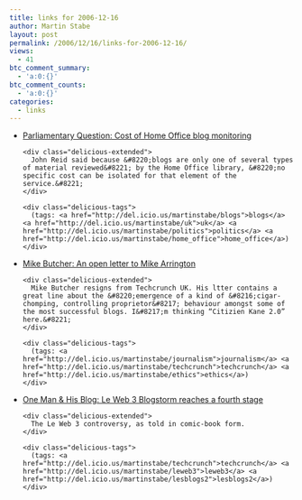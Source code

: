 ```yaml
---
title: links for 2006-12-16
author: Martin Stabe
layout: post
permalink: /2006/12/16/links-for-2006-12-16/
views:
  - 41
btc_comment_summary:
  - 'a:0:{}'
btc_comment_counts:
  - 'a:0:{}'
categories:
  - links
---
```

<ul class="delicious">
  <li>
    <div class="delicious-link">
      <a href="http://www.theyworkforyou.com/wrans/?id=2006-12-12a.104627.h">Parliamentary Question: Cost of Home Office blog monitoring</a>
    </div>
    
    <div class="delicious-extended">
      John Reid said because &#8220;blogs are only one of several types of material reviewed&#8221; by the Home Office library, &#8220;no specific cost can be isolated for that element of the service.&#8221;
    </div>
    
    <div class="delicious-tags">
      (tags: <a href="http://del.icio.us/martinstabe/blogs">blogs</a> <a href="http://del.icio.us/martinstabe/uk">uk</a> <a href="http://del.icio.us/martinstabe/politics">politics</a> <a href="http://del.icio.us/martinstabe/home_office">home_office</a>)
    </div>
  </li>
  
  <li>
    <div class="delicious-link">
      <a href="http://mbites.com/an-open-letter-to-mike-arrington">Mike Butcher: An open letter to Mike Arrington</a>
    </div>
    
    <div class="delicious-extended">
      Mike Butcher resigns from Techcrunch UK. His ltter contains a great line about the &#8220;emergence of a kind of &#8216;cigar-chomping, controlling proprietor&#8217; behaviour amongst some of the most successful blogs. I&#8217;m thinking “Citizien Kane 2.0” here.&#8221;
    </div>
    
    <div class="delicious-tags">
      (tags: <a href="http://del.icio.us/martinstabe/journalism">journalism</a> <a href="http://del.icio.us/martinstabe/techcrunch">techcrunch</a> <a href="http://del.icio.us/martinstabe/ethics">ethics</a>)
    </div>
  </li>
  
  <li>
    <div class="delicious-link">
      <a href="http://www.onemanandhisblog.com/archives/2006/12/le_web_3_blogst.html">One Man & His Blog: Le Web 3 Blogstorm reaches a fourth stage</a>
    </div>
    
    <div class="delicious-extended">
      The Le Web 3 controversy, as told in comic-book form.
    </div>
    
    <div class="delicious-tags">
      (tags: <a href="http://del.icio.us/martinstabe/techcrunch">techcrunch</a> <a href="http://del.icio.us/martinstabe/leweb3">leweb3</a> <a href="http://del.icio.us/martinstabe/lesblogs2">lesblogs2</a>)
    </div>
  </li>
</ul>